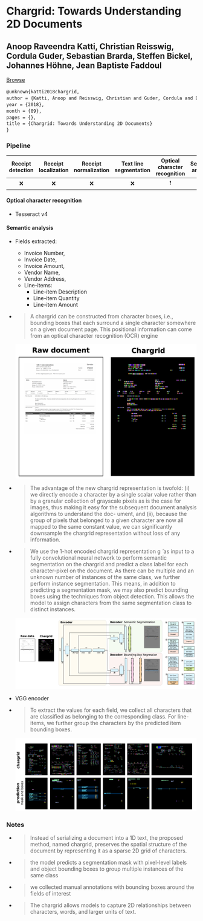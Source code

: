 # Chargrid: Towards Understanding 2D Documents

## Anoop Raveendra Katti, Christian Reisswig, Cordula Guder, Sebastian Brarda, Steffen Bickel, Johannes Höhne, Jean Baptiste Faddoul

[Browse](url)

```latex
@unknown{katti2018chargrid,
author = {Katti, Anoop and Reisswig, Christian and Guder, Cordula and Brarda, Sebastian and Bickel, Steffen and Höhne, Johannes and Faddoul, Jean},
year = {2018},
month = {09},
pages = {},
title = {Chargrid: Towards Understanding 2D Documents}
}
```



### Pipeline

| Receipt detection | Receipt localization | Receipt normalization | Text line segmentation | Optical character recognition | Semantic analysis |
|:-----------------:|:--------------------:|:---------------------:|:----------------------:|:-----------------------------:|:-----------------:|
| ❌                 | ❌                    | ❌                     | ❌                      | ❗                             | ✔️                |

#### Optical character recognition

- Tesseract v4

#### Semantic analysis

- Fields extracted:

  - Invoice Number,
  - Invoice Date,
  - Invoice Amount,
  - Vendor Name,
  - Vendor Address,
  - Line-items:
    - Line-item Description
    - Line-item Quantity
    - Line-item Amount

- > A chargrid can be constructed from character boxes, i.e., bounding boxes that each surround a single character somewhere on a given document page. This positional information can come from an optical character
  > recognition (OCR) engine

  ![](images/katti2018chargrid/chargird.png)

- > The advantage of the new chargrid representation is twofold: (i) we directly encode a character by a single scalar value rather than by a granular
  > collection of grayscale pixels as is the case for images, thus making it easy for the subsequent document analysis algorithms to understand the doc-
  > ument, and (ii), because the group of pixels that belonged to a given character are now all mapped to the same constant value, we can significantly downsample the chargrid representation without loss of any information.

- > We use the 1-hot encoded chargrid representation g ̃ as input to a fully convolutional neural network to perform semantic segmentation on the chargrid and predict a class label for each character-pixel on the document. As there can be multiple and an unknown number of instances of the same class, we further perform instance segmentation. This means, in addition to predicting a segmentation mask, we may also predict bounding boxes using the techniques from object detection. This allows
  > the model to assign characters from the same segmentation class to distinct instances.

  ![](images/katti2018chargrid/network.png)

- VGG encoder

- > To extract the values for each field, we collect all characters that are classified as belonging to the corresponding class. For line-items, we further group the characters by the predicted item bounding boxes.

  ![](images/katti2018chargrid/results.png)

### Notes

* > Instead of serializing a document into a 1D text, the proposed method, named chargrid, preserves the spatial structure of the document by representing it as a sparse 2D grid of characters.
* > the model predicts a segmentation mask with pixel-level labels and object bounding boxes to group multiple instances of the same class
* > we collected manual annotations with bounding boxes around the fields of interest
* > The chargrid allows models to capture 2D relationships between characters, words, and larger units of text.
